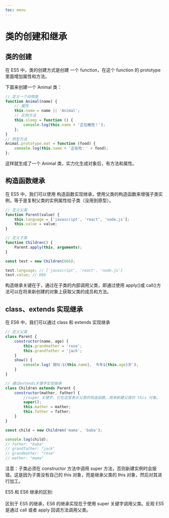 ```yaml
---
toc: menu
---
```


# 类的创建和继承

## 类的创建

在 ES5 中，类的创建方式是创建 一个 function，在这个 function 的 prototype 里面增加属性和方法。

下面来创建一个 Animal 类：

```js
// 定义一个动物类
function Animal(name) {
    // 属性
    this.name = name || 'Animal';
    // 实例方法
    this.sleep = function () {
        console.log(this.name + '正在睡觉！');
    };
}
// 原型方法
Animal.prototype.eat = function (food) {
    console.log(this.name + '正在吃：' + food);
};
```

这样就生成了一个 Animal 类，实力化生成对象后，有方法和属性。

## 构造函数继承

在 ES5 中，我们可以使用 构造函数实现继承，使用父类的构造函数来增强子类实例，等于是复制父类的实例属性给子类（没用到原型）。

```js
// 定义父类
function Parent(value) {
    this.language = ['javascript', 'react', 'node.js'];
    this.value = value;
}

// 定义子类
function Children() {
    Parent.apply(this, arguments);
}

const test = new Children(666);

test.language; // ['javascript', 'react', 'node.js']
test.value; // 666
```

构造继承关键在于，通过在子类的内部调用父类，即通过使用 apply()或 call()方法可以在将来新创建的对象上获取父类的成员和方法。

## class、extends 实现继承

在 ES6 中，我们可以通过 class 和 extends 实现继承

```js
// 定义父类
class Parent {
    constructor(name, age) {
        this.grandmather = 'rose';
        this.grandfather = 'jack';
    }
    show() {
        console.log(`我叫:${this.name}， 今年${this.age}岁`);
    }
}

// 通过extends关键字实现继承
class Children extends Parent {
    constructor(mather, father) {
        //super 关键字，它在这里表示父类的构造函数，用来新建父类的 this 对象。
        super();
        this.mather = mather;
        this.father = father;
    }
}

const child = new Children('mama', 'baba');

console.log(child);
// father: "baba"
// grandfather: "jack"
// grandmather: "rose"
// mather: "mama"
```

注意：子类必须在 constructor 方法中调用 super 方法，否则新建实例时会报错。这是因为子类没有自己的 this 对象，而是继承父类的 this 对象，然后对其进行加工。

<Alert type="info">
ES5 和 ES6 继承的区别: <br/><br/>
区别于 ES5 的继承，ES6 的继承实现在于使用 super 关键字调用父类。反观 ES5 是通过 call 或者 apply 回调方法调用父类。
</Alert>
